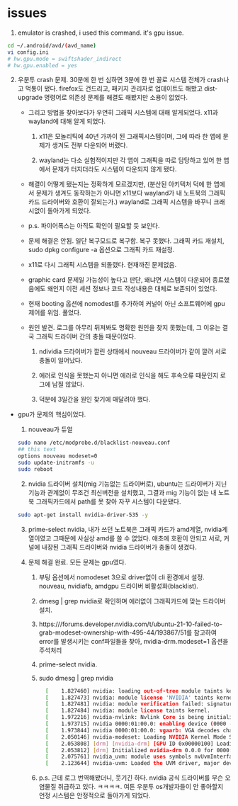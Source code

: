 # issues

1. emulator is crashed, i used this command. it's gpu issue.

```bash
cd ~/.android/avd/(avd_name)
vi config.ini
# hw.gpu.mode = swiftshader_indirect
# hw.gpu.enabled = yes
```

2. 우분투 crash 문제. 30분에 한 번 심하면 3분에 한 번 꼴로 시스템 전체가 crash나고 먹통이 됐다. firefox도 건드리고, 패키지 관리자로 업데이트도 해봤고 dist-upgrade 명령어로 의존성 문제를 해결도 해봤지만 소용이 없었다.

   - 그리고 방법을 찾아보다가 우연히 그래픽 시스템에 대해 알게되었다. x11과 wayland에 대해 알게 되었다.

     1. x11은 모놀리틱에 40년 가까이 된 그래픽시스템이며, 그에 따라 한 앱에 문제가 생겨도 전부 다운되어 버렸다.

     2. wayland는 다소 실험적이지만 각 앱이 그래픽을 따로 담당하고 있어 한 앱에서 문제가 터지더라도 시스템이 다운되지 않게 됐다.

   - 해결이 어떻게 됐는지는 정확하게 모르겠지만, (분산된 아키텍처 덕에 한 앱에서 문제가 생겨도 동작하는가 아니면 x11보다 wayland가 내 노트북의 그래픽카드 드라이버와 호환이 잘되는가.) wayland로 그래픽 시스템을 바꾸니 크래시없이 돌아가게 되었다.

   - p.s. 파이어폭스는 아직도 확인이 필요할 듯 보인다.

   - 문제 해결은 안됨. 일단 복구모드로 복구함. 복구 못했다. 그래픽 카드 재설치, sudo dpkg configure -a 옵션으로 그래픽 카드 재설정.

   - x11로 다시 그래픽 시스템을 되돌렸다. 현재까진 문제없음.

   - graphic card 문제일 가능성이 높다고 판단, 왜냐면 시스템이 다운되어 종료했음에도 왜인지 이전 세션 정보나 코드 작성내용은 대체로 보존되어 있었다.

   - 현재 booting 옵션에 nomodest를 추가하여 커널이 아닌 소프트웨어에 gpu 제어를 위임. 풀었다.

   - 원인 발견. 로그를 아무리 뒤져봐도 명확한 원인을 찾지 못했는데, 그 이유는 결국 그래픽 드라이버 간의 충돌 때문이었다.

     1. ndividia 드라이버가 깔린 상태에서 nouveau 드라이버가 같이 깔려 서로 충돌이 일어났다.

     2. 에러로 인식을 못했는지 아니면 에러로 인식을 해도 후속오류 때문인지 로그에 남질 않았다.

     3. 덕분에 3일간을 원인 찾기에 매달려야 했다.

  - gpu가 문제의 핵심이었다.

    1. nouveau가 듀얼 

     ```bash
     sudo nano /etc/modprobe.d/blacklist-nouveau.conf
     ## this text
     options nouveau modeset=0
     sudo update-initramfs -u
     sudo reboot
     ```

    2. nvidia 드라이버 설치(mig 기능없는 드라이버로), ubuntu는 드라이버가 지닌 기능과 관계없이 무조건 최신버전을 설치했고, 그결과 mig 기능이 없는 내 노트북 그래픽카드에서 path를 못 찾아 자꾸 시스템이 다운됐다.

    ```bash
    sudo apt-get install nvidia-driver-535 -y
    ```

    3. prime-select nvidia, 내가 쓰던 노트북은 그래픽 카드가 amd계열, nvidia계열이였고 그때문에 사실상 amd를 쓸 수 없었다. 애초에 호환이 안되고 서로, 커널에 내장된 그래픽 드라이버와 nvidia 드라이버가 충돌이 생겼다.

    4. 문제 해결 완료. 모든 문제는 gpu였다.

       1. 부팅 옵션에서 nomodeset 3으로 driver없이 cli 환경에서 설정. nouveau, nvidiafb, amdgpu 드라이버 비활성화(blacklist).

       2. dmesg | grep nvidia로 확인하며 에러없이 그래픽카드에 맞는 드라이버 설치.

       3. https:///forums.developer.nvidia.com/t/ubuntu-21-10-failed-to-grab-modeset-ownership-with-495-44/193867/51를 참고하여 error를 발생시키는 conf파일들을 찾아, nvidia-drm.modeset=1 옵션을 주석처리
       
       4. prime-select nvidia.

       5. sudo dmesg | grep nvidia

          ```bash
            [    1.827460] nvidia: loading out-of-tree module taints kernel.
            [    1.827473] nvidia: module license 'NVIDIA' taints kernel.
            [    1.827481] nvidia: module verification failed: signature and/or required key missing - tainting kernel
            [    1.827484] nvidia: module license taints kernel.
            [    1.972216] nvidia-nvlink: Nvlink Core is being initialized, major device number 235
            [    1.973715] nvidia 0000:01:00.0: enabling device (0000 -> 0003)
            [    1.973844] nvidia 0000:01:00.0: vgaarb: VGA decodes changed: olddecodes=io+mem,decodes=none:owns=none
            [    2.050146] nvidia-modeset: Loading NVIDIA Kernel Mode Setting Driver for UNIX platforms  550.144.03  Mon Dec 30 17:10:10 UTC 2024
            [    2.053808] [drm] [nvidia-drm] [GPU ID 0x00000100] Loading driver
            [    2.053812] [drm] Initialized nvidia-drm 0.0.0 for 0000:01:00.0 on minor 1
            [    2.075761] nvidia_uvm: module uses symbols nvUvmInterfaceDisableAccessCntr from proprietary module nvidia, inheriting taint.
            [    2.123644] nvidia-uvm: Loaded the UVM driver, major device number 511.
          ```

        6. p.s. 근데 로그 번역해봤더니, 웃기긴 하다. nvidia 공식 드라이버를 무슨 오염물질 취급하고 있다. ㅋㅋㅋㅋ. 여튼 우분투 os개발자들이 안 좋아할지 언정 시스템은 안정적으로 돌아가게 되었다.


          